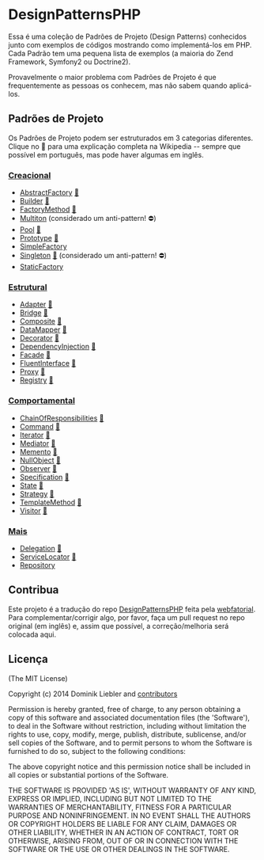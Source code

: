 # DesignPatternsPHP

Essa é uma coleção de Padrões de Projeto (Design Patterns) conhecidos junto com 
exemplos de códigos mostrando como implementá-los em PHP. Cada Padrão tem uma 
pequena lista de exemplos (a maioria do Zend Framework, Symfony2 ou Doctrine2).

Provavelmente o maior problema com Padrões de Projeto é que frequentemente as 
pessoas os conhecem, mas não sabem quando aplicá-los.

## Padrões de Projeto

Os Padrões de Projeto podem ser estruturados em 3 categorias diferentes. Clique 
no :notebook: para uma explicação completa na Wikipedia -- sempre que possível 
em português, mas pode haver algumas em inglês.

### [Creacional](Creacional)

* [AbstractFactory](Creational/AbstractFactory) [:notebook:](http://pt.wikipedia.org/wiki/Abstract_Factory)
* [Builder](Creational/Builder) [:notebook:](http://pt.wikipedia.org/wiki/Builder)
* [FactoryMethod](Creational/FactoryMethod) [:notebook:](http://pt.wikipedia.org/wiki/Factory_Method)
* [Multiton](Creational/Multiton) (considerado um anti-pattern! :no_entry:)
* [Pool](Creational/Pool) [:notebook:](http://en.wikipedia.org/wiki/Object_pool_pattern)
* [Prototype](Creational/Prototype) [:notebook:](http://pt.wikipedia.org/wiki/Prototype)
* [SimpleFactory](Creational/SimpleFactory)
* [Singleton](Creational/Singleton) [:notebook:](http://pt.wikipedia.org/wiki/Singleton) (considerado um anti-pattern! :no_entry:)
* [StaticFactory](Creational/StaticFactory)

### [Estrutural](Estrutural)

* [Adapter](Structural/Adapter) [:notebook:](http://pt.wikipedia.org/wiki/Adapter)
* [Bridge](Structural/Bridge) [:notebook:](http://pt.wikipedia.org/wiki/Bridge_%28padr%C3%A3o_de_projeto_de_software%29)
* [Composite](Structural/Composite) [:notebook:](http://pt.wikipedia.org/wiki/Composite)
* [DataMapper](Structural/DataMapper) [:notebook:](http://en.wikipedia.org/wiki/Data_mapper_pattern)
* [Decorator](Structural/Decorator) [:notebook:](http://pt.wikipedia.org/wiki/Decorator)
* [DependencyInjection](Structural/DependencyInjection) [:notebook:](http://en.wikipedia.org/wiki/Dependency_injection)
* [Facade](Structural/Facade) [:notebook:](http://pt.wikipedia.org/wiki/Fa%C3%A7ade)
* [FluentInterface](Structural/FluentInterface) [:notebook:](http://en.wikipedia.org/wiki/Fluent_interface)
* [Proxy](Structural/Proxy) [:notebook:](http://pt.wikipedia.org/wiki/Proxy_%28padr%C3%B5es_de_projeto%29)
* [Registry](Structural/Registry) [:notebook:](http://en.wikipedia.org/wiki/Service_locator_pattern)

### [Comportamental](Comportamental)

* [ChainOfResponsibilities](Behavioral/ChainOfResponsibilities) [:notebook:](http://pt.wikipedia.org/wiki/Chain_of_Responsibility)
* [Command](Behavioral/Command) [:notebook:](http://pt.wikipedia.org/wiki/Command)
* [Iterator](Behavioral/Iterator) [:notebook:](http://pt.wikipedia.org/wiki/Iterator)
* [Mediator](Behavioral/Mediator) [:notebook:](http://pt.wikipedia.org/wiki/Mediator)
* [Memento](Behavioral/Memento) [:notebook:](http://pt.wikipedia.org/wiki/Memento_(inform%C3%A1tica))
* [NullObject](Behavioral/NullObject) [:notebook:](http://en.wikipedia.org/wiki/Null_Object_pattern)
* [Observer](Behavioral/Observer) [:notebook:](http://pt.wikipedia.org/wiki/Observer)
* [Specification](Behavioral/Specification) [:notebook:](http://en.wikipedia.org/wiki/Specification_pattern)
* [State](Behavioral/State) [:notebook:](http://pt.wikipedia.org/wiki/State)
* [Strategy](Behavioral/Strategy) [:notebook:](http://pt.wikipedia.org/wiki/Strategy)
* [TemplateMethod](Behavioral/TemplateMethod) [:notebook:](http://pt.wikipedia.org/wiki/Template_Method)
* [Visitor](Behavioral/Visitor) [:notebook:](http://pt.wikipedia.org/wiki/Visitor_pattern)

### [Mais](Mais)
* [Delegation](More/Delegation) [:notebook:](http://en.wikipedia.org/wiki/Delegation_pattern)
* [ServiceLocator](More/ServiceLocator) [:notebook:](http://en.wikipedia.org/wiki/Service_locator_pattern)
* [Repository](More/Repository)

## Contribua

Este projeto é a tradução do repo [DesignPatternsPHP](https://github.com/domnikl/DesignPatternsPHP) 
feita pela [webfatorial](http://webfatorial.com/). Para complementar/corrigir 
algo, por favor, faça um pull request no repo original (em inglês) e, assim que 
possível, a correção/melhoria será colocada aqui.

## Licença

(The MIT License)

Copyright (c) 2014 Dominik Liebler and [contributors](https://github.com/domnikl/DesignPatternsPHP/graphs/contributors)

Permission is hereby granted, free of charge, to any person obtaining
a copy of this software and associated documentation files (the
'Software'), to deal in the Software without restriction, including
without limitation the rights to use, copy, modify, merge, publish,
distribute, sublicense, and/or sell copies of the Software, and to
permit persons to whom the Software is furnished to do so, subject to
the following conditions:

The above copyright notice and this permission notice shall be
included in all copies or substantial portions of the Software.

THE SOFTWARE IS PROVIDED 'AS IS', WITHOUT WARRANTY OF ANY KIND,
EXPRESS OR IMPLIED, INCLUDING BUT NOT LIMITED TO THE WARRANTIES OF
MERCHANTABILITY, FITNESS FOR A PARTICULAR PURPOSE AND NONINFRINGEMENT.
IN NO EVENT SHALL THE AUTHORS OR COPYRIGHT HOLDERS BE LIABLE FOR ANY
CLAIM, DAMAGES OR OTHER LIABILITY, WHETHER IN AN ACTION OF CONTRACT,
TORT OR OTHERWISE, ARISING FROM, OUT OF OR IN CONNECTION WITH THE
SOFTWARE OR THE USE OR OTHER DEALINGS IN THE SOFTWARE.
